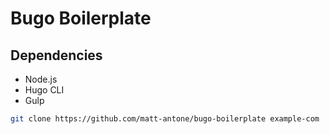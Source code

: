 # Bugo Boilerplate

## Dependencies

  * Node.js
  * Hugo CLI
  * Gulp


```bash
git clone https://github.com/matt-antone/bugo-boilerplate example-com

```
